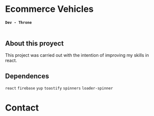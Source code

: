 # Ecommerce Vehicles

#### `Dev - Throne`

<img src='' />

## About this proyect
This project was carried out with the intention of improving my skills in react.

## Dependences
`react` `firebase` `yup` `toastify` `spinners` `loader-spinner`
  
# Contact
<a href=''></a>
